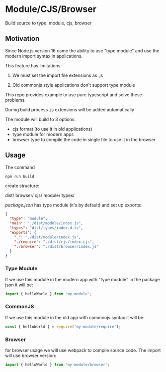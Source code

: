 # Module/CJS/Browser

Build source to type: module, cjs, browser

## Motivation

Since Node.js version 16 came the ability to use "type module" and use the modern import syntax in applications.

This feature has limitations:

1. We must set the import file extensions as .js

2. Old commonjs style applications don't support type module

This repo provides example to use pure typescript and solve these problems.

During build process .js extensions will be added automatically

The module will build to 3 options:

- cjs format (to use it in old applications)
- type module for modern apps
- browser type to compile the code in single file to use it in the browser

## Usage

The command

```shell
npm run build
```

create structure:

dist/
  browser/
  cjs/
  module/
  types/

*package.json* has type module (it's by default) and set up exports:

```json
{
  "type": "module",
  "main": "./dist/module/index.js",
  "types": "dist/types/index.d.ts",
  "exports": {
    ".": "./dist/module/index.js",
    "./require": "./dist/cjs/index.cjs",
    "./browser": "./dist/browser/index.js"
  }
}
```

### Type Module

If we use this module in the modern app with "type module" in the package json it will be:

```js
import { helloWorld } from 'my-module';
```

### CommonJS

If we use this module in the old app with commonjs syntax it will be:

```js
const { helloWorld } = require('my-module/require');
```

### Browser

for browser usage we will use webpack to compile source code. The import will use browser version:

```js
import { helloWorld } from 'my-module/browser';
```
